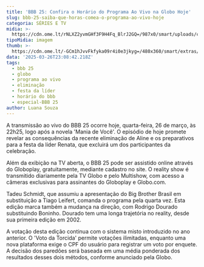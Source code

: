 ```yaml
---
title: 'BBB 25: Confira o Horário do Programa Ao Vivo na Globo Hoje'
slug: bbb-25-saiba-que-horas-comea-o-programa-ao-vivo-hoje
categoria: SÉRIES E TV
midia: >-
  https://cdn.ome.lt/rNLXZ2yvmGHf3F9H4Fq_BlrJ2GQ=/987x0/smart/uploads/conteudo/fotos/bbb25-tadeu-schmidt-horario.jpg
tipoMidia: imagem
thumb: >-
  https://cdn.ome.lt/-GCm1hJvvFkfyka09r4i0e3jkyg=/480x360/smart/extras/conteudos/bbb25-tadeu-schmidt-horario-peq.jpg
data: '2025-03-26T23:08:42.218Z'
tags:
  - bbb 25
  - globo
  - programa ao vivo
  - eliminação
  - festa da líder
  - horário do bbb
  - especial-BBB 25
author: Luana Souza
---
```


A transmissão ao vivo do BBB 25 ocorre hoje, quarta-feira, 26 de março, às 22h25, logo após a novela 'Mania de Você'. O episódio de hoje promete revelar as consequências da recente eliminação de Aline e os preparativos para a festa da líder Renata, que excluirá um dos participantes da celebração.

Além da exibição na TV aberta, o BBB 25 pode ser assistido online através do Globoplay, gratuitamente, mediante cadastro no site. O reality show é transmitido diariamente pela TV Globo e pelo Multishow, com acesso a câmeras exclusivas para assinantes do Globoplay e Globo.com.

Tadeu Schmidt, que assumiu a apresentação do Big Brother Brasil em substituição a Tiago Leifert, comanda o programa pela quarta vez. Esta edição marca também a mudança na direção, com Rodrigo Dourado substituindo Boninho. Dourado tem uma longa trajetória no reality, desde sua primeira edição em 2002.

A votação desta edição continua com o sistema misto introduzido no ano anterior. O 'Voto da Torcida' permite votações ilimitadas, enquanto uma nova plataforma exige o CPF do usuário para registrar um voto por enquete. A decisão dos paredões será baseada em uma média ponderada dos resultados desses dois métodos, conforme anunciado pela Globo.
